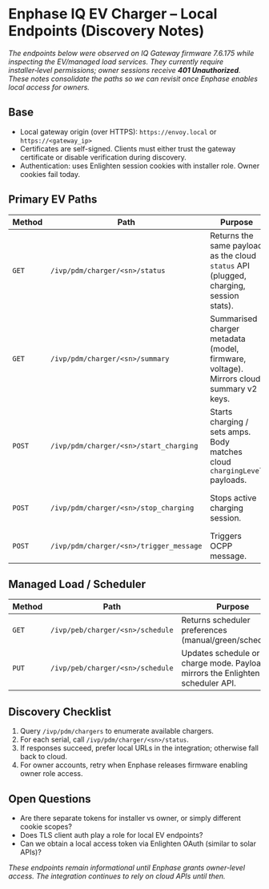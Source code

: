 # Enphase IQ EV Charger – Local Endpoints (Discovery Notes)

_The endpoints below were observed on IQ Gateway firmware 7.6.175 while inspecting the EV/managed load services. They currently require installer‑level permissions; owner sessions receive **401 Unauthorized**. These notes consolidate the paths so we can revisit once Enphase enables local access for owners._

## Base
- Local gateway origin (over HTTPS): `https://envoy.local` or `https://<gateway_ip>`
- Certificates are self-signed. Clients must either trust the gateway certificate or disable verification during discovery.
- Authentication: uses Enlighten session cookies with installer role. Owner cookies fail today.

## Primary EV Paths
| Method | Path | Purpose | Notes |
| --- | --- | --- | --- |
| `GET` | `/ivp/pdm/charger/<sn>/status` | Returns the same payload as the cloud `status` API (plugged, charging, session stats). | 401 for owner tokens; expected JSON when installer token present. |
| `GET` | `/ivp/pdm/charger/<sn>/summary` | Summarised charger metadata (model, firmware, voltage). Mirrors cloud summary v2 keys. | Observed via mobile app logs when using installer credentials. |
| `POST` | `/ivp/pdm/charger/<sn>/start_charging` | Starts charging / sets amps. Body matches cloud `chargingLevel` payloads. | Requires installer role; responds with `status: accepted` on success. |
| `POST` | `/ivp/pdm/charger/<sn>/stop_charging` | Stops active charging session. | Same semantics as cloud stop endpoint. |
| `POST` | `/ivp/pdm/charger/<sn>/trigger_message` | Triggers OCPP message. | Mirrors cloud implementation. |

## Managed Load / Scheduler
| Method | Path | Purpose |
| --- | --- | --- |
| `GET` | `/ivp/peb/charger/<sn>/schedule` | Returns scheduler preferences (manual/green/scheduled). |
| `PUT` | `/ivp/peb/charger/<sn>/schedule` | Updates schedule or charge mode. Payload mirrors the Enlighten scheduler API. |

## Discovery Checklist
1. Query `/ivp/pdm/chargers` to enumerate available chargers.
2. For each serial, call `/ivp/pdm/charger/<sn>/status`.
3. If responses succeed, prefer local URLs in the integration; otherwise fall back to cloud.
4. For owner accounts, retry when Enphase releases firmware enabling owner role access.

## Open Questions
- Are there separate tokens for installer vs owner, or simply different cookie scopes?
- Does TLS client auth play a role for local EV endpoints?
- Can we obtain a local access token via Enlighten OAuth (similar to solar APIs)?

_These endpoints remain informational until Enphase grants owner-level access. The integration continues to rely on cloud APIs until then._
